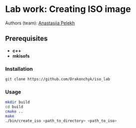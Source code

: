 # Lab work: Creating ISO image
Authors (team): [Anastasiia Pelekh](https://github.com/Drakonchyk)<br> 

## Prerequisites

- **c++**
- **mkisofs**

### Installation

```bash
git clone https://github.com/Drakonchyk/iso_lab
```

### Usage
```bash
mkdir build
cd build
cmake ..
make
./bin/create_iso <path_to_directory> <path_to_iso>
```
